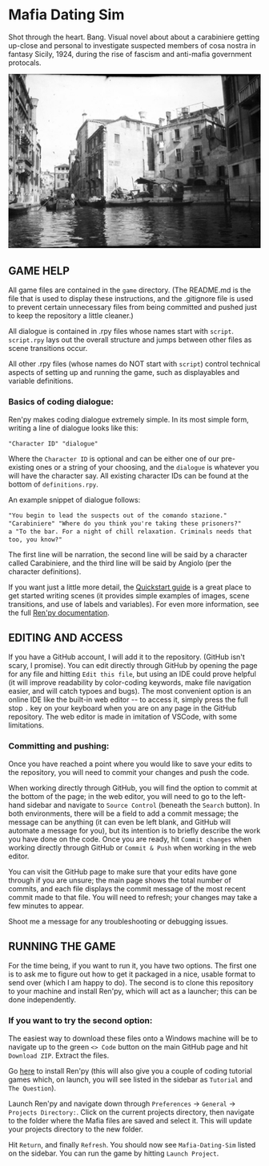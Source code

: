 # Mafia Dating Sim
Shot through the heart. Bang. Visual novel about about a carabiniere getting up-close and personal to investigate suspected members of cosa nostra in fantasy Sicily, 1924, during the rise of fascism and anti-mafia government protocals.

<picture>
  <img alt="Header image of Venisian canals" src="https://github.com/1203-Johnson-Ellis/Mafia-Dating-Sim/blob/main/game/images/backgrounds/bg%20venice%20canals.png">
 </picture>

## GAME HELP
All game files are contained in the `game` directory. (The README.md is the file that is used to display these instructions, and the .gitignore file is used to prevent certain unnecessary files from being committed and pushed just to keep the repository a little cleaner.)

All dialogue is contained in .rpy files whose names start with `script`. `script.rpy` lays out the overall structure and jumps between other files as scene transitions occur.

All other .rpy files (whose names do NOT start with `script`) control technical aspects of setting up and running the game, such as displayables and variable definitions.

### Basics of coding dialogue:
Ren'py makes coding dialogue extremely simple. In its most simple form, writing a line of dialogue looks like this:

```
"Character ID" "dialogue"
```

Where the `Character ID` is optional and can be either one of our pre-existing ones or a string of your choosing, and the `dialogue` is whatever you will have the character say. All existing character IDs can be found at the bottom of `definitions.rpy`.

An example snippet of dialogue follows:

```
"You begin to lead the suspects out of the comando stazione."
"Carabiniere" "Where do you think you're taking these prisoners?"
a "To the bar. For a night of chill relaxation. Criminals needs that too, you know?"
```

The first line will be narration, the second line will be said by a character called Carabiniere, and the third line will be said by Angiolo (per the character definitions).

If you want just a little more detail, the [Quickstart guide](https://www.renpy.org/doc/html/quickstart.html#a-simple-game) is a great place to get started writing scenes (it provides simple examples of images, scene transitions, and use of labels and variables). For even more information, see the full [Ren'py documentation](https://www.renpy.org/doc/html/).

## EDITING AND ACCESS
If you have a GitHub account, I will add it to the repository. (GitHub isn't scary, I promise). You can edit directly through GitHub by opening the page for any file and hitting `Edit this file`, but using an IDE could prove helpful (it will improve readability by color-coding keywords, make file navigation easier, and will catch typoes and bugs). The most convenient option is an online IDE like the built-in web editor -- to access it, simply press the full stop `.` key on your keyboard when you are on any page in the GitHub repository. The web editor is made in imitation of VSCode, with some limitations.

### Committing and pushing:
Once you have reached a point where you would like to save your edits to the repository, you will need to commit your changes and push the code.

When working directly through GitHub, you will find the option to commit at the bottom of the page; in the web editor, you will need to go to the left-hand sidebar and navigate to `Source Control` (beneath the `Search` button). In both environments, there will be a field to add a commit message; the message can be anything (it can even be left blank, and GitHub will automate a message for you), but its intention is to briefly describe the work you have done on the code. Once you are ready, hit `Commit changes` when working directly through GitHub or `Commit & Push` when working in the web editor.

You can visit the GitHub page to make sure that your edits have gone through if you are unsure; the main page shows the total number of commits, and each file displays the commit message of the most recent commit made to that file. You will need to refresh; your changes may take a few minutes to appear.

Shoot me a message for any troubleshooting or debugging issues.

## RUNNING THE GAME
For the time being, if you want to run it, you have two options. The first one is to ask me to figure out how to get it packaged in a nice, usable format to send over (which I am happy to do). The second is to clone this repository to your machine and install Ren'py, which will act as a launcher; this can be done independently.

### If you want to try the second option:
The easiest way to download these files onto a Windows machine will be to navigate up to the green `<> Code` button on the main GitHub page and hit `Download ZIP`. Extract the files.

Go [here](https://www.renpy.org/latest.html) to install Ren'py (this will also give you a couple of coding tutorial games which, on launch, you will see listed in the sidebar as `Tutorial` and `The Question`).

Launch Ren'py and navigate down through `Preferences` -> `General` -> `Projects Directory:`. Click on the current projects directory, then navigate to the folder where the Mafia files are saved and select it. This will update your projects directory to the new folder.

Hit `Return`, and finally `Refresh`. You should now see `Mafia-Dating-Sim` listed on the sidebar. You can run the game by hitting `Launch Project`.
